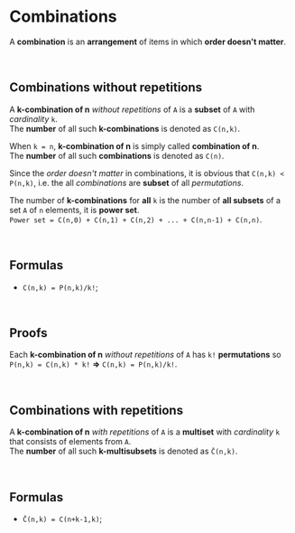 # Combinations
A **combination** is an **arrangement** of items in which **order doesn't matter**.<br>

<br>

## Combinations without repetitions
A **k-combination of n** *without repetitions* of `A` is a **subset** of `A` with *cardinality* `k`.<br>
The **number** of all such **k-combinations** is denoted as `C(n,k)`.<br>

When `k = n`, **k-combination of n** is simply called **combination of n**.<br>
The **number** of all such **combinations** is denoted as `C(n)`.<br>

Since the *order doesn't matter* in combinations, it is obvious that `C(n,k) < P(n,k)`, i.e. the all *combinations* are **subset** of all *permutations*.<br>

The number of **k-combinations** for **all** `k` is the number of **all subsets** of a set `A` of `n` elements, it is **power set**.<br>
`Power set = C(n,0) + C(n,1) + C(n,2) + ... + C(n,n-1) + C(n,n)`.

<br>

## Formulas
- `C(n,k) = P(n,k)/k!`;

<br>

## Proofs
Each **k-combination of n** *without repetitions* of `A` has `k!` **permutations** so `P(n,k) = C(n,k) * k!` **=>** `C(n,k) = P(n,k)/k!`.

<br>

## Combinations with repetitions
A **k-combination of n** *with repetitions* of `A` is a **multiset** with *cardinality* `k` that consists of elements from `A`.<br>
The **number** of all such **k-multisubsets** is denoted as `C̄(n,k)`.

<br>

## Formulas
- `C̄(n,k) = C(n+k-1,k)`;
